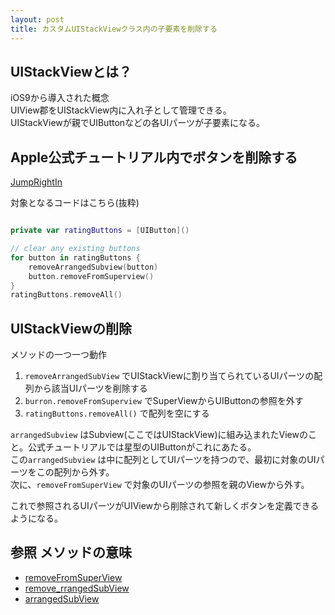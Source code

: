 ```yaml
---
layout: post
title: カスタムUIStackViewクラス内の子要素を削除する
---
```


## UIStackViewとは？
iOS9から導入された概念  
UIView郡をUIStackView内に入れ子として管理できる。  
UIStackViewが親でUIButtonなどの各UIパーツが子要素になる。  

## Apple公式チュートリアル内でボタンを削除する

[JumpRightIn](https://developer.apple.com/library/content/referencelibrary/GettingStarted/DevelopiOSAppsSwift/ImplementingACustomControl.html#//apple_ref/doc/uid/TP40015214-CH19-SW1)  

対象となるコードはこちら(抜粋)  

```swift

private var ratingButtons = [UIButton]()

// clear any existing buttons
for button in ratingButtons {
    removeArrangedSubview(button)
    button.removeFromSuperview()
}
ratingButtons.removeAll()

```

## UIStackViewの削除

メソッドの一つ一つ動作

1. `removeArrangedSubView` でUIStackViewに割り当てられているUIパーツの配列から該当UIパーツを削除する
1. `burron.removeFromSuperview` でSuperViewからUIButtonの参照を外す
1. `ratingButtons.removeAll()` で配列を空にする
   
`arrangedSubview` はSubview(ここではUIStackView)に組み込まれたViewのこと。公式チュートリアルでは星型のUIButtonがこれにあたる。  
この`arrangedSubview` は中に配列としてUIパーツを持つので、最初に対象のUIパーツをこの配列から外す。  
次に、`removeFromSuperView` で対象のUIパーツの参照を親のViewから外す。

これで参照されるUIパーツがUIViewから削除されて新しくボタンを定義できるようになる。

## 参照 メソッドの意味
- <a  href='https://developer.apple.com/reference/uikit/uiview/1622421-removefromsuperview' target='_blank'>removeFromSuperView</a>
- <a href='https://developer.apple.com/reference/uikit/uistackview/1616235-removearrangedsubview' target='_blank'>remove_rrangedSubView</a>
- <a href="https://developer.apple.com/reference/uikit/uistackview/1616232-arrangedsubviews" target="_blank">arrangedSubView</a>
